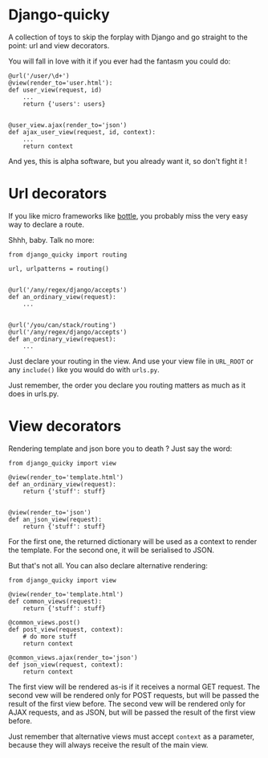 Django-quicky
==============

A collection of toys to skip the forplay with Django and go straight to the point: url and view decorators.

You will fall in love with it if you ever had the fantasm you could do:

    @url('/user/\d+')
    @view(render_to='user.html'):
    def user_view(request, id)
        ...
        return {'users': users}


    @user_view.ajax(render_to='json')
    def ajax_user_view(request, id, context):
        ...
        return context

And yes, this is alpha software, but you already want it, so don't fight it !


Url decorators
===============

If you like micro frameworks like <a href="http://bottlepy.org/docs/dev/">bottle</a>, you probably miss the very easy way to declare a route.

Shhh, baby. Talk no more:

    from django_quicky import routing

    url, urlpatterns = routing()


    @url('/any/regex/django/accepts')
    def an_ordinary_view(request):
        ...


    @url('/you/can/stack/routing')
    @url('/any/regex/django/accepts')
    def an_ordinary_view(request):
        ...


Just declare your routing in the view. And use your view file in `URL_ROOT` or any `include()` like you would do with `urls.py`.

Just remember, the order you declare you routing matters as much as it does in urls.py.


View decorators
===============

Rendering template and json bore you to death ? Just say the word:


    from django_quicky import view

    @view(render_to='template.html')
    def an_ordinary_view(request):
        return {'stuff': stuff}


    @view(render_to='json')
    def an_json_view(request):
        return {'stuff': stuff}


For the first one, the returned dictionary will be used as a context to render the template. For the second one, it will be serialised to JSON.

But that's not all. You can also declare alternative rendering:


    from django_quicky import view

    @view(render_to='template.html')
    def common_views(request):
        return {'stuff': stuff}

    @common_views.post()
    def post_view(request, context):
        # do more stuff
        return context

    @common_views.ajax(render_to='json')
    def json_view(request, context):
        return context

The first view will be rendered as-is if it receives a normal GET request. The second vew will be rendered only for POST requests, but will be passed the result of the first view before. The second vew will be rendered only for AJAX requests, and as JSON, but will be passed the result of the first view before.

Just remember that alternative views must accept `context` as a parameter, because they will always receive the result of the main view.

